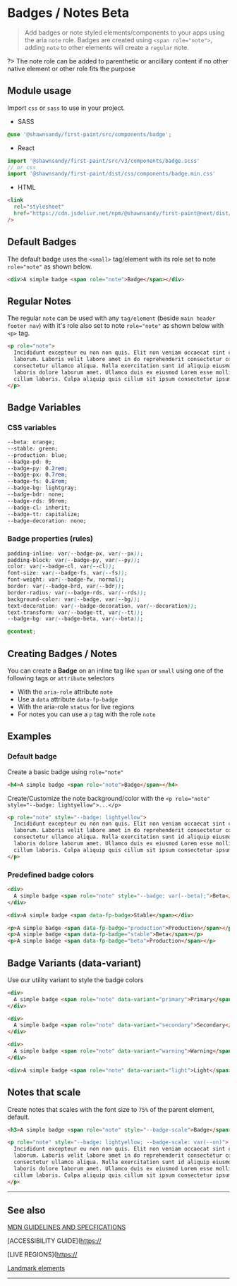 # Badges / Notes <span role="note" aria-label="status" style="--badge: var(--beta)">Beta</span>

> Add badges or note styled elements/components to your apps using the aria `note` role. Badges are created using `<span role="note">`, adding `note` to other elements will create a `regular` note.

?> The note role can be added to parenthetic or ancillary content if no other native element or other role fits the purpose

## Module usage

Import `css` or `sass` to use in your project.

- SASS

```scss
@use '@shawnsandy/first-paint/src/components/badge';
```

- React

```jsx
import '@shawnsandy/first-paint/src/v3/components/badge.scss'
// or css
import '@shawnsandy/first-paint/dist/css/components/badge.min.css'
```

- HTML

```html
<link
  rel="stylesheet"
  href="https://cdn.jsdelivr.net/npm/@shawnsandy/first-paint@next/dist/css/components/badge.min.css"
/>
```

## Default Badges

The default badge uses the `<small>` tag/element with its role set to note `role="note"` as shown below.

```html preview
<div>A simple badge <span role="note">Badge</span></div>
```

## Regular Notes

The regular `note` can be used with any `tag/element` (beside `main header footer nav`) with it's role also set to note `role="note"` as shown below with `<p>` tag.

```html preview
<p role="note">
  Incididunt excepteur eu non non quis. Elit non veniam occaecat sint consequat
  laborum. Laboris velit labore amet in do reprehenderit consectetur commodo
  consectetur ullamco aliqua. Nulla exercitation sunt id aliquip eiusmod ad amet
  laboris dolore laborum amet. Ullamco duis ex eiusmod Lorem esse mollit qui
  cillum laboris. Culpa aliquip quis cillum sit ipsum consectetur ipsum aute.
</p>
```

## Badge Variables

### CSS variables

```css
--beta: orange;
--stable: green;
--production: blue;
--badge-pd: 0;
--badge-py: 0.2rem;
--badge-px: 0.7rem;
--badge-fs: 0.8rem;
--badge-bg: lightgray;
--badge-bdr: none;
--badge-rds: 99rem;
--badge-cl: inherit;
--badge-tt: capitalize;
--badge-decoration: none;
```

### Badge properties (rules)

```css
padding-inline: var(--badge-px, var(--px));
padding-block: var(--badge-py, var(--py));
color: var(--badge-cl, var(--cl));
font-size: var(--badge-fs, var(--fs));
font-weight: var(--badge-fw, normal);
border: var(--badge-brd, var(--bdr));
border-radius: var(--badge-rds, var(--rds));
background-color: var(--badge, var(--bg));
text-decoration: var(--badge-decoration, var(--decoration));
text-transform: var(--badge-tt, var(--tt));
--badge-bg: var(--badge-beta, var(--beta));

@content;
```

## Creating Badges / Notes

You can create a **Badge** on an inline tag like `span` or `small` using one of the following tags or `attribute` selectors

- With the `aria-role` attribute `note`
- Use a `data` attribute `data-fp-badge`
- With the aria-role `status` for live regions
- For notes you can use a `p` tag with the role `note`

## Examples

### Default badge

Create a basic badge using `role="note"`

```html preview
<h4>A simple badge <span role="note">Badge</span></h4>
```

Create/Customize the note background/color with the `<p role="note" style="--badge: lightyellow">...</p>`

```html preview
<p role="note" style="--badge: lightyellow">
  Incididunt excepteur eu non non quis. Elit non veniam occaecat sint consequat
  laborum. Laboris velit labore amet in do reprehenderit consectetur commodo
  consectetur ullamco aliqua. Nulla exercitation sunt id aliquip eiusmod ad amet
  laboris dolore laborum amet. Ullamco duis ex eiusmod Lorem esse mollit qui
  cillum laboris. Culpa aliquip quis cillum sit ipsum consectetur ipsum aute.
</p>
```

### Predefined badge colors

```html preview
<div>
  A simple badge <span role="note" style="--badge: var(--beta);">Beta</span>
</div>
```

```html preview
<div>A simple badge <span data-fp-badge>Stable</span></div>
```

```html preview
<p>A simple badge <span data-fp-badge="production">Production</span></p>
<p>A simple badge <span data-fp-badge="stable">Beta</span></p>
<p>A simple badge <span data-fp-badge="beta">Production</span></p>
```

## Badge Variants (data-variant)

Use our utility variant to style the badge colors

```html preview
<div>
  A simple badge <span role="note" data-variant="primary">Primary</span>
</div>
```

```html preview
<div>
  A simple badge <span role="note" data-variant="secondary">Secondary</span>
</div>
```

```html preview
<div>
  A simple badge <span role="note" data-variant="warning">Warning</span>
</div>
```

```html preview
<div>A simple badge <span role="note" data-variant="light">Light</span></div>
```

## Notes that scale

Create notes that scales with the font size to `75%` of the parent element, default.

```html preview
<h3>A simple badge <span role="note" style="--badge-scale">Badge</span></h3>
```

```html preview
<p role="note" style="--badge: lightyellow; --badge-scale: var(--on)">
  Incididunt excepteur eu non non quis. Elit non veniam occaecat sint consequat
  laborum. Laboris velit labore amet in do reprehenderit consectetur commodo
  consectetur ullamco aliqua. Nulla exercitation sunt id aliquip eiusmod ad amet
  laboris dolore laborum amet. Ullamco duis ex eiusmod Lorem esse mollit qui
  cillum laboris. Culpa aliquip quis cillum sit ipsum consectetur ipsum aute.
</p>
```

---

## See also

[MDN GUIDELINES AND SPECFICATIONS](https://developer.mozilla.org/en-US/docs/Web/Accessibility/ARIA/Roles/note_role ':_target="_blank"')

[ACCESSIBILITY GUIDE]([https://](https://www.w3.org/TR/wai-aria-1.1/#note ':_target="_blank"')

[LIVE REGIONS]([https://](https://developer.mozilla.org/en-US/docs/Web/Accessibility/ARIA/ARIA_Live_Regions ':_target="_blank"')

[Landmark elements](https://web.dev/use-landmarks/ ':target="_blank"')

---
